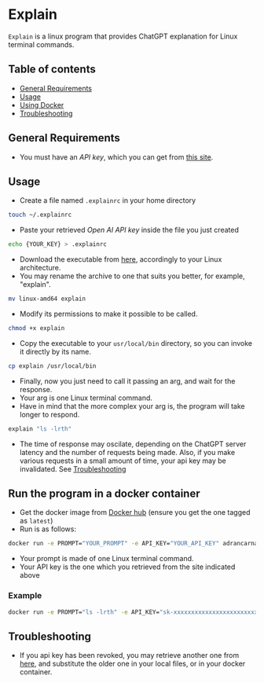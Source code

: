 # Explain

`Explain` is a linux program that provides ChatGPT explanation for Linux terminal commands.

## Table of contents

- [General Requirements](#general-requirements)
- [Usage](#usage)
- [Using Docker](#run-the-program-in-a-docker-container)
- [Troubleshooting](#troubleshooting)


## General Requirements
- You must have an _API key_, which you can get from [this site](https://platform.openai.com/account/api-keys).


## Usage
- Create a file named `.explainrc` in your home directory

```bash
touch ~/.explainrc
```

- Paste your retrieved _Open AI API key_ inside the file you just created

```bash
echo {YOUR_KEY} > .explainrc
```

- Download the executable from [here](https://github.com/cirolini/explain/releases/tag/1.0.0), accordingly to your Linux architecture.
- You may rename the archive to one that suits you better, for example, "explain".

```bash
mv linux-amd64 explain
```

- Modify its permissions to make it possible to be called.

```bash
chmod +x explain
```

- Copy the executable to your `usr/local/bin` directory, so you can invoke it directly by its name.

```bash
cp explain /usr/local/bin
```

- Finally, now you just need to call it passing an arg, and wait for the response.
- Your arg is one Linux terminal command.
- Have in mind that the more complex your arg is, the program will take longer to respond.


```bash
explain "ls -lrth"
```

- The time of response may oscilate, depending on the ChatGPT server latency and the number of requests being made. Also, if you make various requests in a small amount of time, your api key may be invalidated. See [Troubleshooting](#troubleshooting)

## Run the program in a docker container 
- Get the docker image from [Docker hub](https://hub.docker.com/r/adrancarnavale/explain) (ensure you get the one tagged as `latest`)
- Run is as follows:

```bash
docker run -e PROMPT="YOUR_PROMPT" -e API_KEY="YOUR_API_KEY" adrancarnavale/explain:latest
```

- Your prompt is made of one Linux terminal command.
- Your API key is the one which you retrieved from the site indicated above

### Example

```bash
docker run -e PROMPT="ls -lrth" -e API_KEY="sk-xxxxxxxxxxxxxxxxxxxxxxxxxxxxxx" adrancarnavale/explain:latest
```

## Troubleshooting

- If you api key has been revoked, you may retrieve another one from [here](https://platform.openai.com/account/api-keys), and substitute the older one in your local files, or in your docker container.

